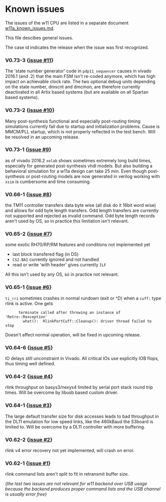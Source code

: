 # Known issues

The issues of the w11 CPU are listed in a separate document
[w11a_known_issues.md](w11a_known_issues.md).

This file descibes general issues.

The case id indicates the release when the issue was first recognized.

### V0.73-3 {[issue #11](https://github.com/wfjm/w11/issues/11)}
The 'state number generator' code in `pdp11_sequencer` causes in vivado
2016.1 (and .2) that the main FSM isn't re-coded anymore, which has high 
impact on achievable clock rate. The two optional debug units depending on 
the state number, dmscnt and dmcmon, are therefore currently deactivated in
all Artix based systems (but are available on all Spartan based systems).

### V0.73-2 {[issue #10](https://github.com/wfjm/w11/issues/10)}
Many post-synthesis functional and especially post-routing timing 
simulations currently fail due to startup and initialization problems. 
Cause is MMCM/PLL startup, which is not properly reflected in the test 
bench. Will be resolved in an upcoming release.

### V0.73-1 {[issue #9](https://github.com/wfjm/w11/issues/9)}
as of vivado 2016.2 `xelab` shows sometimes extremely long build times,
especially for generated post-synthesis vhdl models. But also building a 
behavioral simulation for a w11a design can take 25 min. Even though 
post-synthesis or post-routing models are now generated in verilog working 
with `xsim` is cumbersome and time consuming.

### V0.66-1 {[issue #8](https://github.com/wfjm/w11/issues/8)}
the TM11 controller transfers data byte wise (all disk do it 16bit 
word wise) and allows for odd byte length transfers. Odd length transfers
are currently not supported and rejected as invalid command. Odd byte 
length records aren't used by OS, so in practice this limitation 
isn't relevant.

### V0.65-2 {[issue #7](https://github.com/wfjm/w11/issues/7)}
some exotic RH70/RP/RM features and conditions not implemented yet
- last block transfered flag (in DS)
- `CS2.BAI` currently ignored and not handled
- read or write 'with header' gives currently `ILF`

All this isn't used by any OS, so in practice not relevant.

### V0.65-1 {[issue #6](https://github.com/wfjm/w11/issues/6)}
`ti_rri` sometimes crashes in normal rundown (exit or ^D) when
a `cuff:` type rlink is active. One gets
```
      terminate called after throwing an instance of 'Retro::Rexception'
        what():  RlinkPortCuff::Cleanup(): driver thread failed to stop
```
Doesn't affect normal operation, will be fixed in upcoming release.

### V0.64-6 {[issue #5](https://github.com/wfjm/w11/issues/5)}
IO delays still unconstraint in Vivado. All critical IOs use
explicitly IOB flops, thus timing well defined.

### V0.64-2 {[issue #4](https://github.com/wfjm/w11/issues/4)}
rlink throughput on basys3/nexys4 limited by serial port stack 
round trip times. Will be overcome by libusb based custom driver.

### V0.64-1 {[issue #3](https://github.com/wfjm/w11/issues/3)}
The large default transfer size for disk accesses leads to bad
throughput in the DL11 emulation for low speed links, like the
460kBaud the S3board is limited to. Will be overcome by a DL11
controller with more buffering.

### V0.62-2 {[issue #2](https://github.com/wfjm/w11/issues/2)}
rlink v4 error recovery not yet implemented, will crash on error.

### V0.62-1 {[issue #1](https://github.com/wfjm/w11/issues/1)}
rlink command lists aren't split to fit in retransmit buffer size.

_{the last two issues are not relevant for w11 backend over USB usage because
the backend produces proper command lists and the USB channel is usually error
free}_

